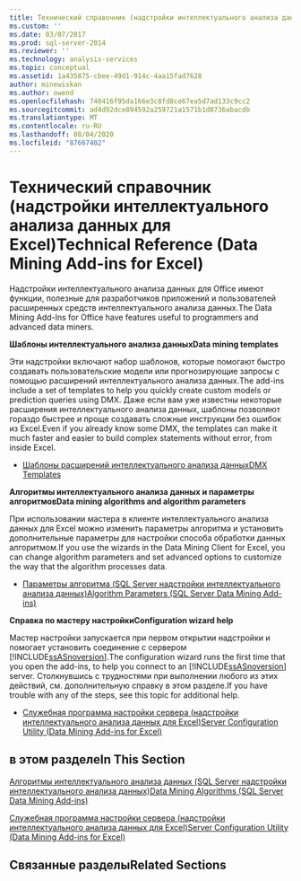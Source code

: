```yaml
---
title: Технический справочник (надстройки интеллектуального анализа данных для Excel) | Документация Майкрософт
ms.custom: ''
ms.date: 03/07/2017
ms.prod: sql-server-2014
ms.reviewer: ''
ms.technology: analysis-services
ms.topic: conceptual
ms.assetid: 1a435875-cbee-49d1-914c-4aa15fad7628
author: minewiskan
ms.author: owend
ms.openlocfilehash: 740416f95da166e3c8fd8ce67ea5d7ad133c9cc2
ms.sourcegitcommit: ad4d92dce894592a259721a1571b1d8736abacdb
ms.translationtype: MT
ms.contentlocale: ru-RU
ms.lasthandoff: 08/04/2020
ms.locfileid: "87667402"
---
```

# <a name="technical-reference-data-mining-add-ins-for-excel"></a><span data-ttu-id="7e1f6-102">Технический справочник (надстройки интеллектуального анализа данных для Excel)</span><span class="sxs-lookup"><span data-stu-id="7e1f6-102">Technical Reference (Data Mining Add-ins for Excel)</span></span>
  <span data-ttu-id="7e1f6-103">Надстройки интеллектуального анализа данных для Office имеют функции, полезные для разработчиков приложений и пользователей расширенных средств интеллектуального анализа данных.</span><span class="sxs-lookup"><span data-stu-id="7e1f6-103">The Data Mining Add-Ins for Office have features useful to programmers and advanced data miners.</span></span>  
  
 <span data-ttu-id="7e1f6-104">**Шаблоны интеллектуального анализа данных**</span><span class="sxs-lookup"><span data-stu-id="7e1f6-104">**Data mining templates**</span></span>  
  
 <span data-ttu-id="7e1f6-105">Эти надстройки включают набор шаблонов, которые помогают быстро создавать пользовательские модели или прогнозирующие запросы с помощью расширений интеллектуального анализа данных.</span><span class="sxs-lookup"><span data-stu-id="7e1f6-105">The add-ins include a set of templates to help you quickly create custom models or prediction queries using DMX.</span></span> <span data-ttu-id="7e1f6-106">Даже если вам уже известны некоторые расширения интеллектуального анализа данных, шаблоны позволяют гораздо быстрее и проще создавать сложные инструкции без ошибок из Excel.</span><span class="sxs-lookup"><span data-stu-id="7e1f6-106">Even if you already know some DMX, the templates can make it much faster and easier to build complex statements without error, from inside Excel.</span></span>  
  
-   [<span data-ttu-id="7e1f6-107">Шаблоны расширений интеллектуального анализа данных</span><span class="sxs-lookup"><span data-stu-id="7e1f6-107">DMX Templates</span></span>](dmx-templates.md)  
  
 <span data-ttu-id="7e1f6-108">**Алгоритмы интеллектуального анализа данных и параметры алгоритмов**</span><span class="sxs-lookup"><span data-stu-id="7e1f6-108">**Data mining algorithms and algorithm parameters**</span></span>  
  
 <span data-ttu-id="7e1f6-109">При использовании мастера в клиенте интеллектуального анализа данных для Excel можно изменить параметры алгоритма и установить дополнительные параметры для настройки способа обработки данных алгоритмом.</span><span class="sxs-lookup"><span data-stu-id="7e1f6-109">If you use the wizards in the Data Mining Client for Excel, you can change algorithm parameters and set advanced options to customize the way that the algorithm processes data.</span></span>  
  
-   [<span data-ttu-id="7e1f6-110">Параметры алгоритма &#40;SQL Server надстройки интеллектуального анализа данных&#41;</span><span class="sxs-lookup"><span data-stu-id="7e1f6-110">Algorithm Parameters &#40;SQL Server Data Mining Add-ins&#41;</span></span>](algorithm-parameters-sql-server-data-mining-add-ins.md)  
  
 <span data-ttu-id="7e1f6-111">**Справка по мастеру настройки**</span><span class="sxs-lookup"><span data-stu-id="7e1f6-111">**Configuration wizard help**</span></span>  
  
 <span data-ttu-id="7e1f6-112">Мастер настройки запускается при первом открытии надстройки и помогает установить соединение с сервером [!INCLUDE[ssASnoversion](../includes/ssasnoversion-md.md)].</span><span class="sxs-lookup"><span data-stu-id="7e1f6-112">The configuration wizard runs the first time that you open the add-ins, to help you connect to an [!INCLUDE[ssASnoversion](../includes/ssasnoversion-md.md)] server.</span></span> <span data-ttu-id="7e1f6-113">Столкнувшись с трудностями при выполнении любого из этих действий, см. дополнительную справку в этом разделе.</span><span class="sxs-lookup"><span data-stu-id="7e1f6-113">If you have trouble with any of the steps, see this topic for additional help.</span></span>  
  
-   [<span data-ttu-id="7e1f6-114">Служебная программа настройки сервера &#40;надстройки интеллектуального анализа данных для Excel&#41;</span><span class="sxs-lookup"><span data-stu-id="7e1f6-114">Server Configuration Utility &#40;Data Mining Add-ins for Excel&#41;</span></span>](server-configuration-utility-data-mining-add-ins-for-excel.md)  
  
## <a name="in-this-section"></a><span data-ttu-id="7e1f6-115">в этом разделе</span><span class="sxs-lookup"><span data-stu-id="7e1f6-115">In This Section</span></span>  
 [<span data-ttu-id="7e1f6-116">Алгоритмы интеллектуального анализа данных &#40;SQL Server надстройки интеллектуального анализа данных&#41;</span><span class="sxs-lookup"><span data-stu-id="7e1f6-116">Data Mining Algorithms &#40;SQL Server Data Mining Add-ins&#41;</span></span>](data-mining-algorithms-sql-server-data-mining-add-ins.md)  
  
 [<span data-ttu-id="7e1f6-117">Служебная программа настройки сервера &#40;надстройки интеллектуального анализа данных для Excel&#41;</span><span class="sxs-lookup"><span data-stu-id="7e1f6-117">Server Configuration Utility &#40;Data Mining Add-ins for Excel&#41;</span></span>](server-configuration-utility-data-mining-add-ins-for-excel.md)  
  
## <a name="related-sections"></a><span data-ttu-id="7e1f6-118">Связанные разделы</span><span class="sxs-lookup"><span data-stu-id="7e1f6-118">Related Sections</span></span>  
  
